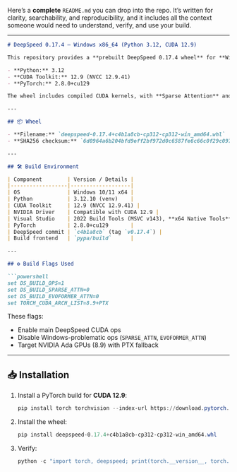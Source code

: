 Here’s a **complete** `README.md` you can drop into the repo.
It’s written for clarity, searchability, and reproducibility, and it includes all the context someone would need to understand, verify, and use your build.

---

```markdown
# DeepSpeed 0.17.4 — Windows x86_64 (Python 3.12, CUDA 12.9)

This repository provides a **prebuilt DeepSpeed 0.17.4 wheel** for **Windows 64-bit**, built against:

- **Python:** 3.12
- **CUDA Toolkit:** 12.9 (NVCC 12.9.41)
- **PyTorch:** 2.8.0+cu129

The wheel includes compiled CUDA kernels, with **Sparse Attention** and **Evoformer Attention** disabled for Windows compatibility.

---

## 📦 Wheel

- **Filename:** `deepspeed-0.17.4+c4b1a8cb-cp312-cp312-win_amd64.whl`
- **SHA256 checksum:** `6d0964a6b204bfd9eff2bf972d0c6587fe6c66c0f29c0972b0f6080a670b1ec3`

---

## 🛠 Build Environment

| Component        | Version / Details |
|------------------|-------------------|
| OS               | Windows 10/11 x64 |
| Python           | 3.12.10 (venv)    |
| CUDA Toolkit     | 12.9 (NVCC 12.9.41) |
| NVIDIA Driver    | Compatible with CUDA 12.9 |
| Visual Studio    | 2022 Build Tools (MSVC v143), **x64 Native Tools** prompt |
| PyTorch          | 2.8.0+cu129       |
| DeepSpeed commit | `c4b1a8cb` (tag `v0.17.4`) |
| Build frontend   | `pypa/build`      |

---

## ⚙ Build Flags Used

```powershell
set DS_BUILD_OPS=1
set DS_BUILD_SPARSE_ATTN=0
set DS_BUILD_EVOFORMER_ATTN=0
set TORCH_CUDA_ARCH_LIST=8.9+PTX
````

These flags:

* Enable main DeepSpeed CUDA ops
* Disable Windows-problematic ops (`SPARSE_ATTN`, `EVOFORMER_ATTN`)
* Target NVIDIA Ada GPUs (8.9) with PTX fallback

---

## 📥 Installation

1. Install a PyTorch build for **CUDA 12.9**:

   ```powershell
   pip install torch torchvision --index-url https://download.pytorch.org/whl/cu129
   ```

2. Install the wheel:

   ```powershell
   pip install deepspeed-0.17.4+c4b1a8cb-cp312-cp312-win_amd64.whl
   ```

3. Verify:

   ```powershell
   python -c "import torch, deepspeed; print(torch.__version__, torch.version.cuda); print('DeepSpeed', deepspeed.__version__)"
   ```
